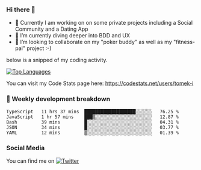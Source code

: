 ### Hi there 👋


- 🔭 Currently I am working on on some private projects including a Social Community and a Dating App
- 🌱 I’m currently diving deeper into BDD and UX
- 👯 I’m looking to collaborate on my "poker buddy" as well as my "fitness-pal" project :-)

below is a snipped of my coding activity.
<!--
**tomek-i/tomek-i** is a ✨ _special_ ✨ repository because its `README.md` (this file) appears on your GitHub profile.

Here are some ideas to get you started:

- 🔭 I’m currently working on ...
- 🌱 I’m currently learning ...
- 👯 I’m looking to collaborate on ...
- 🤔 I’m looking for help with ...
- 💬 Ask me about ...
- 📫 How to reach me: ...
- 😄 Pronouns: ...
- ⚡ Fun fact: ...
-->
[![Top Languages](https://github-readme-stats.vercel.app/api/top-langs/?username=tomek-i&layout=compact)](https://github.com/tomek-i)

You can visit my Code Stats page here: https://codestats.net/users/tomek-i

### 💬 Weekly development breakdown
<!--START_SECTION:waka-->
```text
TypeScript   11 hrs 37 mins  ███████████████████░░░░░░   76.25 % 
JavaScript   1 hr 57 mins    ███▒░░░░░░░░░░░░░░░░░░░░░   12.87 % 
Bash         39 mins         █░░░░░░░░░░░░░░░░░░░░░░░░   04.31 % 
JSON         34 mins         █░░░░░░░░░░░░░░░░░░░░░░░░   03.77 % 
YAML         12 mins         ▒░░░░░░░░░░░░░░░░░░░░░░░░   01.39 % 
```
<!--END_SECTION:waka-->

<!-- Actual text -->

### Social Media
You can find me on [![Twitter][1.2]][1]

<!-- Icons -->

[1.2]: http://i.imgur.com/wWzX9uB.png 


<!-- Links to your social media accounts -->

[1]: https://twitter.com/tomek_i
